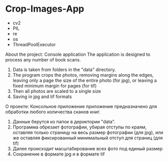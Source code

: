 # Crop-Images-App

- cv2
- PIL
- re
- os
- ThreadPoolExecutor

About the project:
Console application The application is designed to process any number of book scans.
1. Data is taken from folders in the "data" directory.
2. The program crops the photos, removing margins along the edges, leaving only a page the size of the entire photo (for jpg), or leaving a fixed minimum margin for pages (for tif)
3. Then all photos are scaled to a single size
4. Saving in jpg and tif formats

О проекте:
Консольное приложение приложение предназначено для обработки любого количества сканов книг.
1. Данные берутся из папок в дериктории "data".
2. Программа обрезает фотографии, убирая отступы по краям, оставляя только страницу на весь размер фотографии (для jpg), или же оставляя фиксированный минимальный отступ для страниц (для tif) 
3. Далее происходит масштабирование всех фото под единый размер
4. Сохранение в формате jpg и в формате tif
